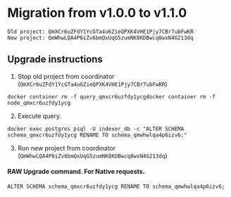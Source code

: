 # Migration from v1.0.0 to v1.1.0
```
Old project: QmXCr6uZFdY1YcGTa4u6ZieQPXK4VHE1Pjy7CBr7ubFwKR
New project: QmWhwLQA4P6iZv6bmQxUqG5zumNK8KDBwcq8wxN4G213dq
```


## Upgrade instructions
 1) Stop old project from coordinator (`QmXCr6uZFdY1YcGTa4u6ZieQPXK4VHE1Pjy7CBr7ubFwKR`)

```
docker container rm -f query_qmxcr6uzfdy1ycgdocker container rm -f node_qmxcr6uzfdy1ycg
```

 2) Execute query.

```
docker exec postgres psql -U indexer_db -c "ALTER SCHEMA schema_qmxcr6uzfdy1ycg RENAME TO schema_qmwhwlqa4p6izv6;"

```

 3) Run new project from coordinator (`QmWhwLQA4P6iZv6bmQxUqG5zumNK8KDBwcq8wxN4G213dq`)

#### RAW Upgrade command. For Native requests.
`ALTER SCHEMA schema_qmxcr6uzfdy1ycg RENAME TO schema_qmwhwlqa4p6izv6;`
